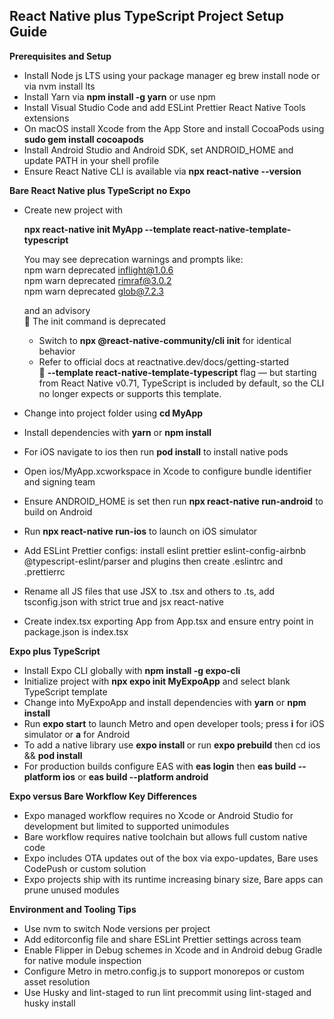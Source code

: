 ## React Native plus TypeScript Project Setup Guide

**Prerequisites and Setup**
- Install Node js LTS using your package manager eg brew install node or via nvm install lts  
- Install Yarn via **npm install -g yarn** or use npm  
- Install Visual Studio Code and add ESLint Prettier React Native Tools extensions  
- On macOS install Xcode from the App Store and install CocoaPods using **sudo gem install cocoapods**  
- Install Android Studio and Android SDK, set ANDROID_HOME and update PATH in your shell profile  
- Ensure React Native CLI is available via **npx react-native --version**  

**Bare React Native plus TypeScript no Expo**
- Create new project with  
  
  **npx react-native init MyApp --template react-native-template-typescript**  
  
  You may see deprecation warnings and prompts like:  
  npm warn deprecated inflight@1.0.6  
  npm warn deprecated rimraf@3.0.2  
  npm warn deprecated glob@7.2.3  
  
  and an advisory  
  🚨️ The init command is deprecated  
  - Switch to **npx @react-native-community/cli init** for identical behavior  
  - Refer to official docs at reactnative.dev/docs/getting-started  
  🚨️ **--template react-native-template-typescript** flag — but starting from React Native v0.71, TypeScript is included by default, so the CLI no longer expects or supports this template.
  
- Change into project folder using **cd MyApp**  
- Install dependencies with **yarn** or **npm install**  
- For iOS navigate to ios then run **pod install** to install native pods  
- Open ios/MyApp.xcworkspace in Xcode to configure bundle identifier and signing team  
- Ensure ANDROID_HOME is set then run **npx react-native run-android** to build on Android  
- Run **npx react-native run-ios** to launch on iOS simulator  
- Add ESLint Prettier configs: install eslint prettier eslint-config-airbnb @typescript-eslint/parser and plugins then create .eslintrc and .prettierrc  
- Rename all JS files that use JSX to .tsx and others to .ts, add tsconfig.json with strict true and jsx react-native  
- Create index.tsx exporting App from App.tsx and ensure entry point in package.json is index.tsx  

**Expo plus TypeScript**
- Install Expo CLI globally with **npm install -g expo-cli**  
- Initialize project with **npx expo init MyExpoApp** and select blank TypeScript template  
- Change into MyExpoApp and install dependencies with **yarn** or **npm install**  
- Run **expo start** to launch Metro and open developer tools; press **i** for iOS simulator or **a** for Android  
- To add a native library use **expo install <packageName>** or run **expo prebuild** then cd ios && **pod install**  
- For production builds configure EAS with **eas login** then **eas build --platform ios** or **eas build --platform android**  

**Expo versus Bare Workflow Key Differences**
- Expo managed workflow requires no Xcode or Android Studio for development but limited to supported unimodules  
- Bare workflow requires native toolchain but allows full custom native code  
- Expo includes OTA updates out of the box via expo-updates, Bare uses CodePush or custom solution  
- Expo projects ship with its runtime increasing binary size, Bare apps can prune unused modules  

**Environment and Tooling Tips**
- Use nvm to switch Node versions per project  
- Add editorconfig file and share ESLint Prettier settings across team  
- Enable Flipper in Debug schemes in Xcode and in Android debug Gradle for native module inspection  
- Configure Metro in metro.config.js to support monorepos or custom asset resolution  
- Use Husky and lint-staged to run lint precommit using lint-staged and husky install 